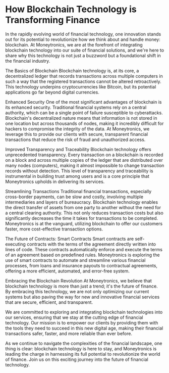 # How Blockchain Technology is Transforming Finance

In the rapidly evolving world of financial technology, one innovation stands out for its potential to revolutionize how we think about and handle money: blockchain. At Moneytronics, we are at the forefront of integrating blockchain technology into our suite of financial solutions, and we're here to share why this technology is not just a buzzword but a foundational shift in the financial industry.

The Basics of Blockchain
Blockchain technology is, at its core, a decentralized ledger that records transactions across multiple computers in such a way that the registered transactions cannot be altered retroactively. This technology underpins cryptocurrencies like Bitcoin, but its potential applications go far beyond digital currencies.

Enhanced Security
One of the most significant advantages of blockchain is its enhanced security. Traditional financial systems rely on a central authority, which can be a single point of failure susceptible to cyberattacks. Blockchain's decentralized nature means that information is not stored in one location but across thousands of nodes, making it incredibly difficult for hackers to compromise the integrity of the data. At Moneytronics, we leverage this to provide our clients with secure, transparent financial transactions that reduce the risk of fraud and unauthorized access.

Improved Transparency and Traceability
Blockchain technology offers unprecedented transparency. Every transaction on a blockchain is recorded on a block and across multiple copies of the ledger that are distributed over many nodes (computers), making it almost impossible to change transaction records without detection. This level of transparency and traceability is instrumental in building trust among users and is a core principle that Moneytronics upholds in delivering its services.

Streamlining Transactions
Traditional financial transactions, especially cross-border payments, can be slow and costly, involving multiple intermediaries and layers of bureaucracy. Blockchain technology enables the direct transfer of assets from one party to another without the need for a central clearing authority. This not only reduces transaction costs but also significantly decreases the time it takes for transactions to be completed. Moneytronics is at the vanguard, utilizing blockchain to offer our customers faster, more cost-effective transaction options.

The Future of Contracts: Smart Contracts
Smart contracts are self-executing contracts with the terms of the agreement directly written into lines of code. These contracts automatically enforce and execute the terms of an agreement based on predefined rules. Moneytronics is exploring the use of smart contracts to automate and streamline various financial processes, from loans and insurance payouts to contractual agreements, offering a more efficient, automated, and error-free system.

Embracing the Blockchain Revolution
At Moneytronics, we believe that blockchain technology is more than just a trend; it's the future of finance. By embracing this technology, we are not only optimizing our current systems but also paving the way for new and innovative financial services that are secure, efficient, and transparent.

We are committed to exploring and integrating blockchain technologies into our services, ensuring that we stay at the cutting edge of financial technology. Our mission is to empower our clients by providing them with the tools they need to succeed in this new digital age, making their financial transactions safer, faster, and more reliable than ever before.

As we continue to navigate the complexities of the financial landscape, one thing is clear: blockchain technology is here to stay, and Moneytronics is leading the charge in harnessing its full potential to revolutionize the world of finance. Join us on this exciting journey into the future of financial technology.